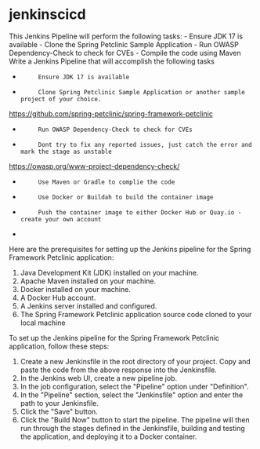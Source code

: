 # jenkinscicd
This Jenkins Pipeline will perform the following tasks:  - Ensure JDK 17 is available - Clone the Spring Petclinic Sample Application - Run OWASP Dependency-Check to check for CVEs - Compile the code using Maven
Write a Jenkins Pipeline that will accomplish the following tasks

-          Ensure JDK 17 is available

-          Clone Spring Petclinic Sample Application or another sample project of your choice.
https://github.com/spring-petclinic/spring-framework-petclinic

-          Run OWASP Dependency-Check to check for CVEs

-          Dont try to fix any reported issues, just catch the error and mark the stage as unstable
https://owasp.org/www-project-dependency-check/

-          Use Maven or Gradle to complie the code

-          Use Docker or Buildah to build the container image

-          Push the container image to either Docker Hub or Quay.io - create your own account

-      
Here are the prerequisites for setting up the Jenkins pipeline for the Spring Framework Petclinic application:
1. Java Development Kit (JDK) installed on your machine.
2. Apache Maven installed on your machine.
3. Docker installed on your machine.
4. A Docker Hub account.
5. A Jenkins server installed and configured.
6. The Spring Framework Petclinic application source code cloned to your local machine



To set up the Jenkins pipeline for the Spring Framework Petclinic application, follow these steps:
1. Create a new Jenkinsfile in the root directory of your project. Copy and paste the code from the above response into the Jenkinsfile.
2. In the Jenkins web UI, create a new pipeline job.
3. In the job configuration, select the "Pipeline" option under "Definition".
4. In the "Pipeline" section, select the "Jenkinsfile" option and enter the path to your Jenkinsfile.
5. Click the "Save" button.
6. Click the "Build Now" button to start the pipeline.
The pipeline will then run through the stages defined in the Jenkinsfile, building and testing the application, and deploying it to a Docker container.

